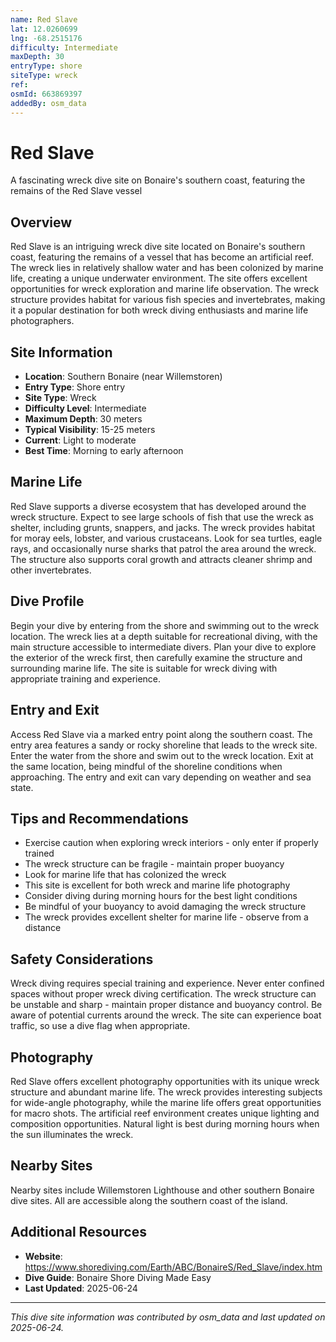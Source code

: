 ```yaml
---
name: Red Slave
lat: 12.0260699
lng: -68.2515176
difficulty: Intermediate
maxDepth: 30
entryType: shore
siteType: wreck
ref: 
osmId: 663869397
addedBy: osm_data
---
```


# Red Slave

A fascinating wreck dive site on Bonaire's southern coast, featuring the remains of the Red Slave vessel

## Overview
Red Slave is an intriguing wreck dive site located on Bonaire's southern coast, featuring the remains of a vessel that has become an artificial reef. The wreck lies in relatively shallow water and has been colonized by marine life, creating a unique underwater environment. The site offers excellent opportunities for wreck exploration and marine life observation. The wreck structure provides habitat for various fish species and invertebrates, making it a popular destination for both wreck diving enthusiasts and marine life photographers.

## Site Information
- **Location**: Southern Bonaire (near Willemstoren)
- **Entry Type**: Shore entry
- **Site Type**: Wreck
- **Difficulty Level**: Intermediate
- **Maximum Depth**: 30 meters
- **Typical Visibility**: 15-25 meters
- **Current**: Light to moderate
- **Best Time**: Morning to early afternoon

## Marine Life
Red Slave supports a diverse ecosystem that has developed around the wreck structure. Expect to see large schools of fish that use the wreck as shelter, including grunts, snappers, and jacks. The wreck provides habitat for moray eels, lobster, and various crustaceans. Look for sea turtles, eagle rays, and occasionally nurse sharks that patrol the area around the wreck. The structure also supports coral growth and attracts cleaner shrimp and other invertebrates.

## Dive Profile
Begin your dive by entering from the shore and swimming out to the wreck location. The wreck lies at a depth suitable for recreational diving, with the main structure accessible to intermediate divers. Plan your dive to explore the exterior of the wreck first, then carefully examine the structure and surrounding marine life. The site is suitable for wreck diving with appropriate training and experience.

## Entry and Exit
Access Red Slave via a marked entry point along the southern coast. The entry area features a sandy or rocky shoreline that leads to the wreck site. Enter the water from the shore and swim out to the wreck location. Exit at the same location, being mindful of the shoreline conditions when approaching. The entry and exit can vary depending on weather and sea state.

## Tips and Recommendations
- Exercise caution when exploring wreck interiors - only enter if properly trained
- The wreck structure can be fragile - maintain proper buoyancy
- Look for marine life that has colonized the wreck
- This site is excellent for both wreck and marine life photography
- Consider diving during morning hours for the best light conditions
- Be mindful of your buoyancy to avoid damaging the wreck structure
- The wreck provides excellent shelter for marine life - observe from a distance

## Safety Considerations
Wreck diving requires special training and experience. Never enter confined spaces without proper wreck diving certification. The wreck structure can be unstable and sharp - maintain proper distance and buoyancy control. Be aware of potential currents around the wreck. The site can experience boat traffic, so use a dive flag when appropriate.

## Photography
Red Slave offers excellent photography opportunities with its unique wreck structure and abundant marine life. The wreck provides interesting subjects for wide-angle photography, while the marine life offers great opportunities for macro shots. The artificial reef environment creates unique lighting and composition opportunities. Natural light is best during morning hours when the sun illuminates the wreck.

## Nearby Sites
Nearby sites include Willemstoren Lighthouse and other southern Bonaire dive sites. All are accessible along the southern coast of the island.

## Additional Resources
- **Website**: https://www.shorediving.com/Earth/ABC/BonaireS/Red_Slave/index.htm
- **Dive Guide**: Bonaire Shore Diving Made Easy
- **Last Updated**: 2025-06-24

---
*This dive site information was contributed by osm_data and last updated on 2025-06-24.* 